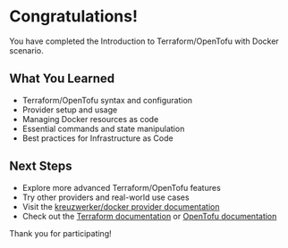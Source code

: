 # Congratulations!

You have completed the Introduction to Terraform/OpenTofu with Docker scenario.

## What You Learned
- Terraform/OpenTofu syntax and configuration
- Provider setup and usage
- Managing Docker resources as code
- Essential commands and state manipulation
- Best practices for Infrastructure as Code

## Next Steps
- Explore more advanced Terraform/OpenTofu features
- Try other providers and real-world use cases
- Visit the [kreuzwerker/docker provider documentation](https://registry.terraform.io/providers/kreuzwerker/docker/latest/docs)
- Check out the [Terraform documentation](https://developer.hashicorp.com/terraform/docs) or [OpenTofu documentation](https://opentofu.org/docs/)

Thank you for participating! 